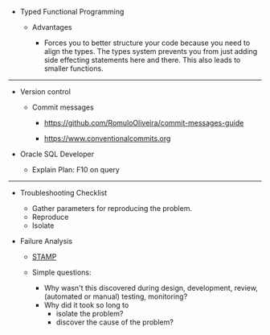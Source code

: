 * Typed Functional Programming

  * Advantages
  
    * Forces you to better structure your code because you need to align the types.
      The types system prevents you from just adding side effecting statements here and there.
      This also leads to smaller functions.

---

* Version control

  * Commit messages

    * https://github.com/RomuloOliveira/commit-messages-guide

    * https://www.conventionalcommits.org

* Oracle SQL Developer

  * Explain Plan: F10 on query

---

* Troubleshooting Checklist
  * Gather parameters for reproducing the problem.
  * Reproduce
  * Isolate

* Failure Analysis

  * [STAMP](https://shemesh.larc.nasa.gov/iria03/p13-leveson.pdf)

  * Simple questions:
  
    * Why wasn't this discovered during design, development, review, (automated or manual) testing, monitoring?
    * Why did it took so long to
      * isolate the problem?
      * discover the cause of the problem?
